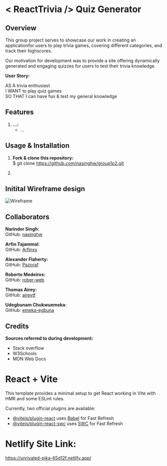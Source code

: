 # < ReactTrivia /> Quiz Generator

## Overview
This group project serves to showcase our work in creating an applicationfor users to play trivia games, covering different categories, and track their highscores. 

Our motivation for development was to provide a site offering dynamically generated and engaging quizzes for users to test their trivia knowledge. 

**User Story:**

AS A trivia enthusiast\
I WANT to play quiz games\
SO THAT I can have fun & test my general knowledge

## Features

1. **...:**
   - ...
     
## Usage & Installation

1. **Fork & clone this repository:**\
   $ git clone https://github.com/nasinghw/group1p2.git

2. 

## Initital Wireframe design
![Wireframe](...)

## Collaborators
**Narinder Singh:**
<br/> GitHub: [nasinghw](https://github.com/nasinghw/)
<br/>

**Arfin Tajammal:**
<br/> GitHub: [Arfinxx](https://github.com/Arfinxx/)
<br/>

**Alexander Flaherty:**
<br/> GitHub: [Pazoraf](https://github.com/Pazoraf/)
<br/>

**Roberto Medeiros:**
<br/> GitHub: [rober-web](https://github.com/rober-web/)
<br/>

**Thomas Airey:**
<br/> GitHub: [aireytf](https://github.com/aireytf/)
<br/>

**Udegbunam Chukwuemeka:**
<br/> GitHub: [emeka-egbuna](https://github.com/emeka-egbuna)
<br/>

## Credits 

**Sources referred to during development:**
 - Stack overflow
 - W3Schools
 - MDN Web Docs




# React + Vite

This template provides a minimal setup to get React working in Vite with HMR and some ESLint rules.

Currently, two official plugins are available:

- [@vitejs/plugin-react](https://github.com/vitejs/vite-plugin-react/blob/main/packages/plugin-react/README.md) uses [Babel](https://babeljs.io/) for Fast Refresh
- [@vitejs/plugin-react-swc](https://github.com/vitejs/vite-plugin-react-swc) uses [SWC](https://swc.rs/) for Fast Refresh

# Netlify Site Link:

https://unrivaled-pika-65d12f.netlify.app/
